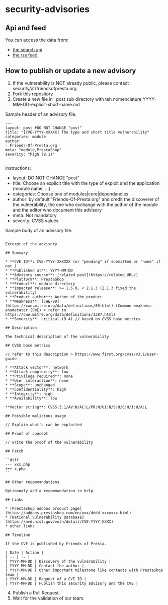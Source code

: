 # security-advisories

## Api and feed

You can access the data from:
 - [the search api](https://security.friendsofpresta.org/search.json)
 - [the rss feed](https://security.friendsofpresta.org/feed.xml)

## How to publish or update a new advisory

1. If the vulnerability is NOT already public, please contact security/at/friendsofpresta.org
2. Fork this repository
3. Create a new file in _post sub directory with teh nomenclature YYYY-MM-DD-explicit-short-name.md

Sample header of an advisory file.
```MD
---
layout: post #DO NOT CHANGE "post"
title: "[CVE-YYYY-XXXXX] The type and short title vulnerability"
categories: module
author:
- Friends-Of-Presta.org
meta: "module,PrestaShop"
severity: "high (8.1)"
---
```
Instructions:
* layout: DO NOT CHANGE "post"
* title: Choose an explicit title with the type of exploit and the application (module name, ...)
* categories: Choose one of modules|core|dependancies
* author: by default "Friends-Of-Presta.org" and credit the discoverer of the vulnerability, the one who exchange with the author of the module and the editor who document this advisory
* meta: Not mandatory
* severity: CVSS values

Sample body of an advisory file.
```MD

Excerpt of the advisory

## Summary

* **CVE ID**: CVE-YYYY-XXXXXX (or "pending" if submitted or "none" if not )
* **Published at**: YYYY-MM-DD
* **Advisory source**: [related post](https://related_URL/)
* **Platform**: PrestaShop
* **Product**: module directory
* **Impacted release**: >= 1.5.0, < 2.1.3 (2.1.3 fixed the vulnerability)
* **Product author**: Author of the product
* **Weakness**: [CWE-89](https://cwe.mitre.org/data/definitions/89.html) (Common weakness enumerator (CWE) > refer to https://cwe.mitre.org/data/definitions/1387.html)
* **Severity**: critical (9.4) // based on CVSS base metrics

## Description

The technical description of the vulnerability

## CVSS base metrics

// refer to this description > https://www.first.org/cvss/v3.1/user-guide

* **Attack vector**: network
* **Attack complexity**: low
* **Privilege required**: none
* **User interaction**: none
* **Scope**: unchanged
* **Confidentiality**: high
* **Integrity**: high
* **Availability**: low

**Vector string**: CVSS:3.1/AV:N/AC:L/PR:N/UI:N/S:U/C:H/I:H/A:L

## Possible malicious usage

// Explain what's can be exploited

## Proof of concept

// write the proof of the vulnerability

## Patch 

``diff
--- xxx.php
+++ x.php
``

## Other recommandations

Optionnaly add a recommandation to help.

## Links

* [PrestaShop addons product page](https://addons.prestashop.com/en/xxx/dddd-xxxxxxx.html)
* [National Vulnerability Database](https://nvd.nist.gov/vuln/detail/CVE-YYYY-XXXX)
* other links

## Timeline

If the CVE is published by Friends of Presta.

| Date | Action |
| -- | -- |
| YYYY-MM-DD | Discovery of the vulnerability |
| YYYY-MM-DD | Contact the author |
| YYYY-MM-DD | Other important milestone like contacts with PrestaShop team |
| YYYY-MM-DD | Request of a CVE ID |
| YYYY-MM-DD | Publish this security advisory and the CVE |
```

4. Publish a Pull Request.
5. Wait for the validation of our team.
